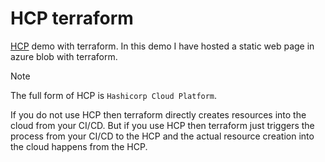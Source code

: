 # HCP terraform

[HCP](https://app.terraform.io/) demo with terraform. In this demo I have hosted a 
static web page in azure blob with terraform.

> [!NOTE]
> The full form of HCP is `Hashicorp Cloud Platform`.

If you do not use HCP then terraform directly creates resources into the cloud from your 
CI/CD. But if you use HCP then terraform just triggers the process from your CI/CD to the 
HCP and the actual resource creation into the cloud happens from the HCP.